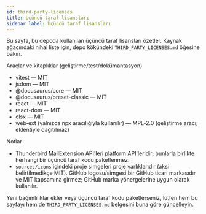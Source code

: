 ```yaml
---
id: third-party-licenses
title: Üçüncü taraf lisansları
sidebar_label: Üçüncü taraf lisansları
---
```


Bu sayfa, bu depoda kullanılan üçüncü taraf lisansları özetler. Kaynak
ağacındaki nihai liste için, depo kökündeki `THIRD_PARTY_LICENSES.md` öğesine bakın.

Araçlar ve kitaplıklar (geliştirme/test/dokümantasyon)

- vitest — MIT
- jsdom — MIT
- @docusaurus/core — MIT
- @docusaurus/preset-classic — MIT
- react — MIT
- react-dom — MIT
- clsx — MIT
- web‑ext (yalnızca npx aracılığıyla kullanılır) — MPL‑2.0 (geliştirme aracı; eklentiyle dağıtılmaz)

Notlar

- Thunderbird MailExtension API'leri platform API'leridir; bunlarla birlikte herhangi bir üçüncü taraf kodu paketlenmez.
- `sources/icons` içindeki proje simgeleri proje varlıklarıdır (aksi belirtilmedikçe MIT). GitHub logosu/simgesi bir GitHub ticari markasıdır ve MIT kapsamına girmez; GitHub marka yönergelerine uygun olarak kullanılır.

Yeni bağımlılıklar ekler veya üçüncü taraf kodu paketlerseniz, lütfen hem bu
sayfayı hem de `THIRD_PARTY_LICENSES.md` belgesini buna göre güncelleyin.
